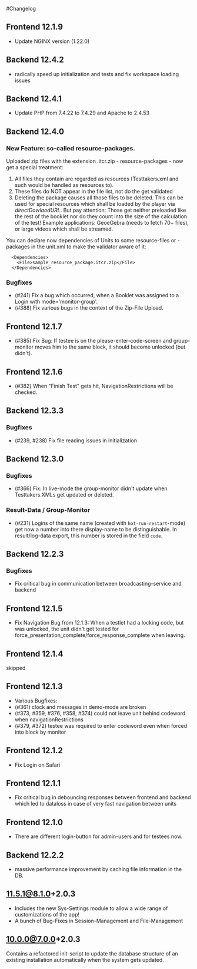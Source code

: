 #Changelog

## Frontend 12.1.9
* Update NGINX version (1.22.0)

## Backend 12.4.2
* radically speed up initialization and tests and fix workspace loading issues

## Backend 12.4.1
* Update PHP from 7.4.22 to 7.4.29 and Apache to 2.4.53


## Backend 12.4.0
### New Feature: so-called resource-packages.
Uploaded zip files with the extension .itcr.zip - resource-packages - now get a special treatment:
1. All files they contain are regarded as resources (Testtakers.xml and such would be handled as resources to).
2. These files do NOT appear in the file list, not do the get validated
3. Deleting the package causes all those files to be deleted.
   This can be used for special resources which shall be loaded by the player via *directDowlaodURL*. But pay attention:
   Those get neither preloaded like the rest of the booklet nor do they count into the size of the calculation of the test!
   Example applications: GeoeGebra (needs to fetch 70+ files), or large videos which shall be streamed.

You can declare now dependencies of Units to some resource-files or -packages in the unit.xml to make the validator
aware of it:
```
  <Dependencies>
    <File>sample_resource_package.itcr.zip</File>
  </Dependencies>
```

### Bugfixes
* (#241) Fix a bug which occurred, when a Booklet was assigned to a Login with mode='monitor-group'.
* (#388) Fix various bugs in the context of the Zip-File Upload.

## Frontend 12.1.7
* (#385) Fix Bug: If testee is on the please-enter-code-screen and group-monitor moves him to the same block,
  it should become unlocked (but didn't).

## Frontend 12.1.6
* (#382) When "Finish Test" gets hit, NavigationRestrictions will be checked.

## Backend 12.3.3
### Bugfixes
* (#239, #238) Fix file reading issues in initialization

## Backend 12.3.0
### Bugfixes
* (#366) Fix: In live-mode the group-monitor didn't update when Testtakers.XMLs get updated or deleted.

### Result-Data / Group-Monitor
* (#231) Logins of the same name (created with `hot-run-restart`-mode) get now a number into there display-name to be
  distinguishable. In result/log-data export, this number is stored in the field `code`.

## Backend 12.2.3
### Bugfixes
* Fix critical bug in communication between broadcasting-service and backend

## Frontend 12.1.5
* Fix Navigation Bug from 12.1.3: When a testlet had a locking code, but was unlocked, the unit didn't get tested
  for force_presentation_complete/force_response_complete when leaving.

## Frontend 12.1.4
skipped

## Frontend 12.1.3
* Various Bugfixes:
* (#361) clock and messages in demo-mode are broken
* (#373, #359, #376, #358, #374) could not leave unit behind codeword when navigationRestrictions
* (#379, #372) testee was required to enter codeword even when forced into block by monitor

## Frontend 12.1.2
* Fix Login on Safari

## Frontend 12.1.1
* Fix critical bug in debouncing responses between frontend and backend which led to dataloss in case of very fast
  navigation between units

## Frontend 12.1.0
* There are different login-button for admin-users and for testees now.

## Backend 12.2.2
* massive performance improvement by caching file information in the DB.


## 11.5.1@8.1.0+2.0.3

* Includes the new Sys-Settings module to allow a wide range of customizations of the app!
* A bunch of Bug-Fixes in Session-Management and File-Management


## 10.0.0@7.0.0+2.0.3

Contains a refactored init-script to update the database structure 
of an existing installation automatically when the system gets updated. 

